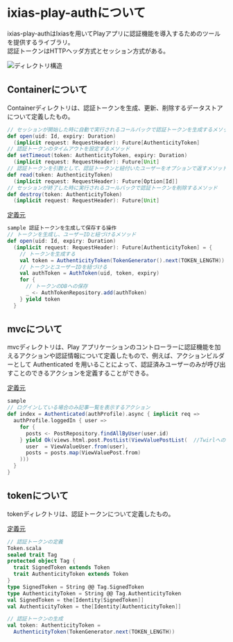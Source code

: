 # ixias-play-authについて
ixias-play-authはIxiasを用いてPlayアプリに認証機能を導入するためのツールを提供するライブラリ。<br>
認証トークンはHTTPヘッダ方式とセッション方式がある。<br>

![ディレクトリ構造](https://miro.medium.com/max/1120/1*KrOt56KAoyUSTGYi2ubu2Q.png)

## Containerについて
Containerディレクトリは、認証トークンを生成、更新、削除するデータストアについて定義したもの。
```scala
// セッションが開始した時に自動で実行されるコールバックで認証トークンを生成するメソッド
def open(uid: Id, expiry: Duration)
  (implicit request: RequestHeader): Future[AuthenticityToken]
// 認証トークンのタイムアウトを設定するメソッド
def setTimeout(token: AuthenticityToken, expiry: Duration)
  (implicit request: RequestHeader): Future[Unit]
// 認証トークンを引数として、認証トークンと紐付いたユーザーをオプションで返すメソッド
def read(token: AuthenticityToken)
  (implicit request: RequestHeader): Future[Option[Id]]
// セッションが終了した時に実行されるコールバックで認証トークンを削除するメソッド
def destroy(token: AuthenticityToken)
  (implicit request: RequestHeader): Future[Unit]
```

[定義元](https://github.com/ixias-net/ixias/blob/develop/framework/ixias-play-auth/src/main/scala/ixias/play/api/auth/container/Container.scala)

```scala
sample 認証トークンを生成して保存する操作
// トークンを生成し、ユーザーIDと紐づけるメソッド
def open(uid: Id, expiry: Duration)
  (implicit request: RequestHeader): Future[AuthenticityToken] = {
    // トークンを生成する
    val token = AuthenticityToken(TokenGenerator().next(TOKEN_LENGTH))
    // トークンとユーザーIDを紐づける
    val authToken = AuthToken(uid, token, expiry)
    for {
      // トークンのDBへの保存
      _ <- AuthTokenRepository.add(authToken)
    } yield token
  }
```

## mvcについて
mvcディレクトリは、Play アプリケーションのコントローラーに認証機能を加えるアクションや認証情報について定義したもので、例えば、アクションビルダーとして Authenticated を用いることによって、認証済みユーザーのみが呼び出すことのできるアクションを定義することができる。<br>

[定義元](https://github.com/ixias-net/ixias/tree/develop/framework/ixias-play-auth/src/main/scala/ixias/play/api/auth/mvc)


```scala アクションビルダーとしてAuthenticatedを用いて認証済みユーザーのみが呼び出すことのでできるアクション定義
sample
// ログインしている場合のみ記事一覧を表示するアクション
def index = Authenticated(authProfile).async { implicit req =>
  authProfile.loggedIn { user =>
    for {
      posts <- PostRepository.findAllByUser(user.id)
    } yield Ok(views.html.post.PostList(ViewValuePostList(  //Twirlへのレンダリング処理
      user  = ViewValueUser.from(user),
      posts = posts.map(ViewValuePost.from)
    )))
  }
}
```
 ## tokenについて
tokenディレクトリは、認証トークンについて定義したもの。<br>

[定義元](https://github.com/ixias-net/ixias/tree/develop/framework/ixias-play-auth/src/main/scala/ixias/play/api/auth/token)

```scala
// 認証トークンの定義
Token.scala
sealed trait Tag
protected object Tag {
  trait SignedToken extends Token
  trait AuthenticityToken extends Token
}
type SignedToken = String @@ Tag.SignedToken
type AuthenticityToken = String @@ Tag.AuthenticityToken
val SignedToken = the[Identity[SignedToken]]
val AuthenticityToken = the[Identity[AuthenticityToken]]
```
```scala
// 認証トークンの生成
val token: AuthenticityToken =
  AuthenticityToken(TokenGenerator.next(TOKEN_LENGTH))
```
